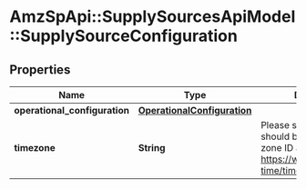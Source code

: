 # AmzSpApi::SupplySourcesApiModel::SupplySourceConfiguration

## Properties
Name | Type | Description | Notes
------------ | ------------- | ------------- | -------------
**operational_configuration** | [**OperationalConfiguration**](OperationalConfiguration.md) |  | [optional] 
**timezone** | **String** | Please see RFC 6557, should be a canonical time zone ID as listed here: https://www.joda.org/joda-time/timezones.html. | [optional] 

